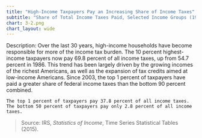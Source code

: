 ```yaml
---
title: "High-Income Taxpayers Pay an Increasing Share of Income Taxes"
subtitle: "Share of Total Income Taxes Paid, Selected Income Groups (1986–2013)"
chart: 3-2.png
chart_layout: wide
---
```

Description: Over the last 30 years, high-income households have become responsible for more of the income tax burden. The 10 percent highest-income taxpayers now pay 69.8 percent of all income taxes, up from 54.7 percent in 1986. This trend has been largely driven by the growing incomes of the richest Americans, as well as the expansion of tax credits aimed at low-income Americans. Since 2003, the top 1 percent of taxpayers have paid a greater share of federal income taxes than the bottom 90 percent combined.						

```
The top 1 percent of taxpayers pay 37.8 percent of all income taxes. The bottom 50 percent of taxpayers pay only 2.8 percent of all income taxes.
```

> Source: IRS, *Statistics of Income*, Time Series Statistical Tables (2015).
